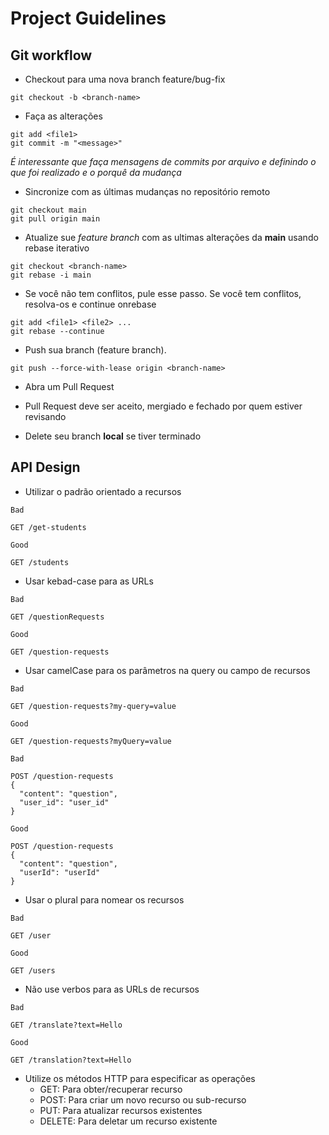 # Project Guidelines

## Git workflow

+ Checkout para uma nova branch feature/bug-fix
```
git checkout -b <branch-name>
```

+ Faça as alterações
```
git add <file1>
git commit -m "<message>"
```

_É interessante que faça mensagens de commits por arquivo e definindo o que foi realizado e o porquê da mudança_

+ Sincronize com as últimas mudanças no repositório remoto
```
git checkout main
git pull origin main
```

+ Atualize sue *feature branch* com as ultimas alterações da **main** usando rebase iterativo
```
git checkout <branch-name>
git rebase -i main
```

+ Se você não tem conflitos, pule esse passo. Se você tem conflitos, resolva-os e continue onrebase
```
git add <file1> <file2> ...
git rebase --continue
```

+ Push sua branch (feature branch).
```
git push --force-with-lease origin <branch-name>
```

+ Abra um Pull Request

+ Pull Request deve ser aceito, mergiado e fechado por quem estiver revisando

+ Delete seu branch **local** se tiver terminado

## API Design

+ Utilizar o padrão orientado a recursos

```
Bad

GET /get-students
```

```
Good

GET /students
```

+ Usar kebad-case para as URLs

```
Bad

GET /questionRequests
```

```
Good

GET /question-requests
```

+ Usar camelCase para os parâmetros na query ou campo de recursos

```
Bad

GET /question-requests?my-query=value
```

```
Good

GET /question-requests?myQuery=value
```

```
Bad

POST /question-requests
{
  "content": "question",
  "user_id": "user_id"
}
```

```
Good

POST /question-requests
{
  "content": "question",
  "userId": "userId"
}
```

+ Usar o plural para nomear os recursos
```
Bad

GET /user
```

```
Good

GET /users
```

+ Não use verbos para as URLs de recursos

```
Bad

GET /translate?text=Hello
```

```
Good

GET /translation?text=Hello
```
+ Utilize os métodos HTTP para especificar as operações
  + GET: Para obter/recuperar recurso
  + POST: Para criar um novo recurso ou sub-recurso
  + PUT: Para atualizar recursos existentes
  + DELETE: Para deletar um recurso existente
